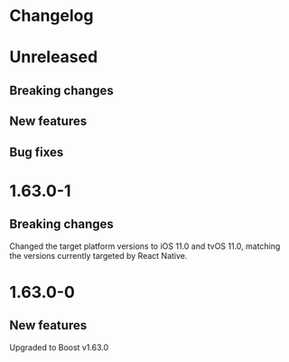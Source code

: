 # Changelog


# Unreleased

## Breaking changes

## New features

## Bug fixes


# 1.63.0-1

## Breaking changes

Changed the target platform versions to iOS 11.0 and tvOS 11.0, matching the versions currently targeted by React Native.


# 1.63.0-0

## New features

Upgraded to Boost v1.63.0
